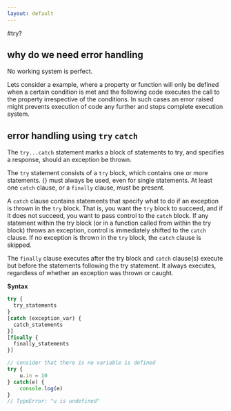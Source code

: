 ```yaml
---
layout: default
---
```

#try?
## why do we need error handling
No working system is perfect.

Lets consider a example, where a property or function will only be defined when a certain condition is met and the following code executes the call to the property irrespective of the conditions. In such cases an error raised might prevents execution of code any further and stops complete execution system.
## error handling using `try` `catch`
The `try...catch` statement marks a block of statements to try, and specifies a response, should an exception be thrown.

The `try` statement consists of a `try` block, which contains one or more statements. {} must always be used, even for single statements. At least one `catch` clause, or a `finally` clause, must be present.

A `catch` clause contains statements that specify what to do if an exception is thrown in the `try` block. That is, you want the `try` block to succeed, and if it does not succeed, you want to pass control to the `catch` block. If any statement within the try block (or in a function called from within the try block) throws an exception, control is immediately shifted to the `catch` clause. If no exception is thrown in the `try` block, the `catch` clause is skipped.

The `finally` clause executes after the try block and `catch` clause(s) execute but before the statements following the try statement. It always executes, regardless of whether an exception was thrown or caught.

**Syntax**
```javascript
try {
  try_statements
}
[catch (exception_var) {
  catch_statements
}]
[finally {
  finally_statements
}]
```
```javascript
// consider that there is no variable is defined
try {
    u.in = 10
} catch(e) {
    console.log(e)
}
// TypeError: "u is undefined"
```
